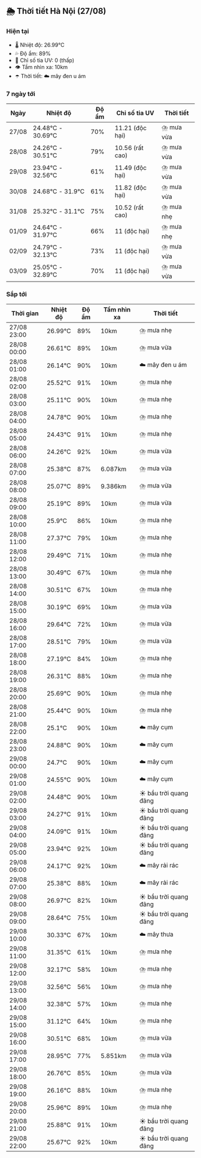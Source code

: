 ## 🌦️ Thời tiết Hà Nội (27/08)

### Hiện tại

- 🌡️ Nhiệt độ: 26.99℃
- 💦 Độ ẩm: 89%
- 🌟 Chỉ số tia UV: 0 (thấp)
- 👁️ Tầm nhìn xa: 10km
- ☂️ Thời tiết: ☁️ mây đen u ám

### 7 ngày tới

| Ngày | Nhiệt độ | Độ ẩm | Chỉ số tia UV | Thời tiết |
| --- | --- | --- | --- | --- |
| 27/08 | 24.48℃ - 30.69℃ | 70% | 11.21 (độc hại) | ⛈️ mưa vừa |
| 28/08 | 24.26℃ - 30.51℃ | 79% | 10.56 (rất cao) | ⛈️ mưa vừa |
| 29/08 | 23.94℃ - 32.56℃ | 61% | 11.49 (độc hại) | ⛈️ mưa vừa |
| 30/08 | 24.68℃ - 31.9℃ | 61% | 11.82 (độc hại) | ⛈️ mưa vừa |
| 31/08 | 25.32℃ - 31.1℃ | 75% | 10.52 (rất cao) | ⛈️ mưa nhẹ |
| 01/09 | 24.64℃ - 31.97℃ | 66% | 11 (độc hại) | ⛈️ mưa nhẹ |
| 02/09 | 24.79℃ - 32.13℃ | 73% | 11 (độc hại) | ⛈️ mưa vừa |
| 03/09 | 25.05℃ - 32.89℃ | 70% | 11 (độc hại) | ⛈️ mưa vừa |

### Sắp tới

| Thời gian | Nhiệt độ | Độ ẩm | Tầm nhìn xa | Thời tiết |
| --- | --- | --- | --- | --- |
| 27/08 23:00 | 26.99℃ | 89% | 10km | ⛈️ mưa nhẹ |
| 28/08 00:00 | 26.61℃ | 89% | 10km | ⛈️ mưa vừa |
| 28/08 01:00 | 26.14℃ | 90% | 10km | ☁️ mây đen u ám |
| 28/08 02:00 | 25.52℃ | 91% | 10km | ⛈️ mưa nhẹ |
| 28/08 03:00 | 25.11℃ | 90% | 10km | ⛈️ mưa nhẹ |
| 28/08 04:00 | 24.78℃ | 90% | 10km | ⛈️ mưa nhẹ |
| 28/08 05:00 | 24.43℃ | 91% | 10km | ⛈️ mưa nhẹ |
| 28/08 06:00 | 24.26℃ | 92% | 10km | ⛈️ mưa vừa |
| 28/08 07:00 | 25.38℃ | 87% | 6.087km | ⛈️ mưa vừa |
| 28/08 08:00 | 25.07℃ | 89% | 9.386km | ⛈️ mưa vừa |
| 28/08 09:00 | 25.19℃ | 89% | 10km | ⛈️ mưa vừa |
| 28/08 10:00 | 25.9℃ | 86% | 10km | ⛈️ mưa nhẹ |
| 28/08 11:00 | 27.37℃ | 79% | 10km | ⛈️ mưa nhẹ |
| 28/08 12:00 | 29.49℃ | 71% | 10km | ⛈️ mưa nhẹ |
| 28/08 13:00 | 30.49℃ | 67% | 10km | ⛈️ mưa nhẹ |
| 28/08 14:00 | 30.51℃ | 67% | 10km | ⛈️ mưa nhẹ |
| 28/08 15:00 | 30.19℃ | 69% | 10km | ⛈️ mưa vừa |
| 28/08 16:00 | 29.64℃ | 72% | 10km | ⛈️ mưa vừa |
| 28/08 17:00 | 28.51℃ | 79% | 10km | ⛈️ mưa vừa |
| 28/08 18:00 | 27.19℃ | 84% | 10km | ⛈️ mưa nhẹ |
| 28/08 19:00 | 26.31℃ | 88% | 10km | ⛈️ mưa nhẹ |
| 28/08 20:00 | 25.69℃ | 90% | 10km | ⛈️ mưa nhẹ |
| 28/08 21:00 | 25.44℃ | 90% | 10km | ⛈️ mưa nhẹ |
| 28/08 22:00 | 25.1℃ | 90% | 10km | ☁️ mây cụm |
| 28/08 23:00 | 24.88℃ | 90% | 10km | ☁️ mây cụm |
| 29/08 00:00 | 24.7℃ | 90% | 10km | ☁️ mây cụm |
| 29/08 01:00 | 24.55℃ | 90% | 10km | ☁️ mây cụm |
| 29/08 02:00 | 24.48℃ | 90% | 10km | ☀️ bầu trời quang đãng |
| 29/08 03:00 | 24.27℃ | 91% | 10km | ☀️ bầu trời quang đãng |
| 29/08 04:00 | 24.09℃ | 91% | 10km | ☀️ bầu trời quang đãng |
| 29/08 05:00 | 23.94℃ | 92% | 10km | ☀️ bầu trời quang đãng |
| 29/08 06:00 | 24.17℃ | 92% | 10km | ☁️ mây rải rác |
| 29/08 07:00 | 25.38℃ | 88% | 10km | ☁️ mây rải rác |
| 29/08 08:00 | 26.97℃ | 82% | 10km | ☀️ bầu trời quang đãng |
| 29/08 09:00 | 28.64℃ | 75% | 10km | ☀️ bầu trời quang đãng |
| 29/08 10:00 | 30.33℃ | 67% | 10km | ☁️ mây thưa |
| 29/08 11:00 | 31.35℃ | 61% | 10km | ⛈️ mưa nhẹ |
| 29/08 12:00 | 32.17℃ | 58% | 10km | ⛈️ mưa nhẹ |
| 29/08 13:00 | 32.56℃ | 56% | 10km | ⛈️ mưa nhẹ |
| 29/08 14:00 | 32.38℃ | 57% | 10km | ⛈️ mưa nhẹ |
| 29/08 15:00 | 31.12℃ | 64% | 10km | ⛈️ mưa nhẹ |
| 29/08 16:00 | 30.51℃ | 68% | 10km | ⛈️ mưa vừa |
| 29/08 17:00 | 28.95℃ | 77% | 5.851km | ⛈️ mưa vừa |
| 29/08 18:00 | 26.76℃ | 85% | 10km | ⛈️ mưa vừa |
| 29/08 19:00 | 26.16℃ | 88% | 10km | ⛈️ mưa nhẹ |
| 29/08 20:00 | 25.96℃ | 89% | 10km | ⛈️ mưa nhẹ |
| 29/08 21:00 | 25.88℃ | 91% | 10km | ☀️ bầu trời quang đãng |
| 29/08 22:00 | 25.67℃ | 92% | 10km | ☀️ bầu trời quang đãng |
